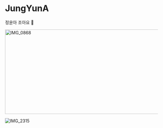 # JungYunA
정윤아 조아요 🍎

<img width="1564" height="280" alt="IMG_0868" src="https://github.com/user-attachments/assets/1f3de3ad-ac1a-480e-a403-667f9fa641aa" />

![IMG_2315](https://github.com/user-attachments/assets/1c073013-3538-4afd-81b8-7d4e59984b65)

